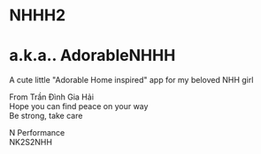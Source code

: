 # NHHH2
# a.k.a.. AdorableNHHH
A cute little "Adorable Home inspired" app for my beloved NHH girl 

From Trần Đình Gia Hải <br />
Hope you can find peace on your way <br />
Be strong, take care <br />

N Performance <br />
NK2S2NHH
